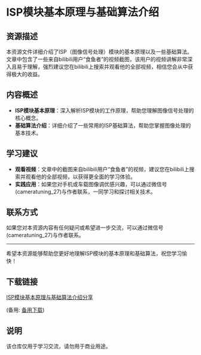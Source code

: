 # ISP模块基本原理与基础算法介绍

## 资源描述

本资源文件详细介绍了ISP（图像信号处理）模块的基本原理以及一些基础算法。文章中包含了一些来自bilibili用户“食鱼者”的视频截图，该用户的视频讲解非常深入且易于理解，强烈建议您在bilibili上搜索并观看他的全部视频，相信您会从中获得极大的收益。

## 内容概述

- **ISP模块基本原理**：深入解析ISP模块的工作原理，帮助您理解图像信号处理的核心概念。
- **基础算法介绍**：详细介绍了一些常用的ISP基础算法，帮助您掌握图像处理的基本技术。

## 学习建议

- **观看视频**：文章中的截图来自bilibili用户“食鱼者”的视频，建议您在bilibili上搜索并观看他的全部视频，以获得更全面的学习体验。
- **实践应用**：如果您对手机或车载图像调优感兴趣，可以通过微信号(cameratuning_27)与作者联系，一同学习和探讨相关技术。

## 联系方式

如果您对本资源内容有任何疑问或希望进一步交流，可以通过微信号(cameratuning_27)与作者联系。

---

希望本资源能够帮助您更好地理解ISP模块的基本原理和基础算法，祝您学习愉快！

## 下载链接
[ISP模块基本原理与基础算法介绍分享](https://pan.quark.cn/s/7a727e272e70) 

(备用: [备用下载](https://pan.baidu.com/s/1w01YtsuhNjfoE4Sr4Xq1fA?pwd=1234))

## 说明

该仓库仅用于学习交流，请勿用于商业用途。
